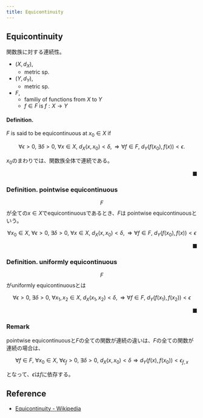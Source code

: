 ```yaml
---
title: Equicontinuity
---
```


## Equicontinuity
関数族に対する連続性。

* $(X, d_{X})$,
    * metric sp.
* $(Y, d_{Y})$,
    * metric sp.
* $F$,
    * familiy of functions from $X$ to $Y$
    * $f \in F$ is $f: X \rightarrow Y$

#### Definition.
$F$ is said to be equicontinuous at $x_{0} \in X$ if

$$
    \forall \epsilon > 0,
    \
    \exists \delta > 0,
    \
    \forall x \in X,
    \
    d_{X}(x, x_{0}) < \delta,
    \Rightarrow
    \forall f \in F,
    \
    d_{Y}(f(x_{0}), f(x)) < \epsilon
    .
$$

$x_{0}$のまわりでは、関数族全体で連続である。

<div class="end-of-statement" style="text-align: right">■</div>

### Definition. pointwise equicontinuous
$$F$$が全ての$x \in X$でequicontinuousであるとき、$F$は pointwise equicontinuousという。

$$
    \forall x_{0} \in X,
    \
    \forall \epsilon > 0,
    \
    \exists \delta > 0,
    \
    \forall x \in X,
    \
    d_{X}(x, x_{0}) < \delta,
    \Rightarrow
    \forall f \in F,
    \
    d_{Y}(f(x_{0}), f(x)) < \epsilon
$$

<div class="end-of-statement" style="text-align: right">■</div>

### Definition. uniformly equicontinuous
$$F$$がuniformly equicontinuousとは

$$
    \forall \epsilon > 0,
    \
    \exists \delta > 0,
    \
    \forall x_{1}, x_{2} \in X,
    \
    d_{X}(x_{1}, x_{2}) < \delta,
    \Rightarrow
    \forall f \in F,
    \
    d_{Y}(f(x_{1}), f(x_{2})) < \epsilon
$$

<div class="end-of-statement" style="text-align: right">■</div>

### Remark
pointwise equicontinuousと$F$の全ての関数が連続の違いは、$F$の全ての関数が連続の場合は、

$$
    \forall f \in F,
    \
    \forall x_{0} \in X,
    \
    \forall \epsilon_{f} > 0,
    \
    \exists \delta > 0,
    \
    d_{X}(x, x_{0}) < \delta
    \Rightarrow
    d_{Y}(f(x), f(x_{0})) < \epsilon_{f, x}
$$

となって、$\epsilon$は$f$に依存する。

## Reference
* [Equicontinuity - Wikipedia](https://en.wikipedia.org/wiki/Equicontinuity)

